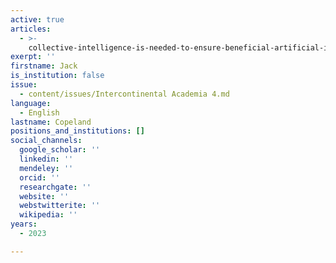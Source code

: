 ```yaml
---
active: true
articles:
  - >-
    collective-intelligence-is-needed-to-ensure-beneficial-artificial-intelligence
exerpt: ''
firstname: Jack
is_institution: false
issue:
  - content/issues/Intercontinental Academia 4.md
language:
  - English
lastname: Copeland
positions_and_institutions: []
social_channels:
  google_scholar: ''
  linkedin: ''
  mendeley: ''
  orcid: ''
  researchgate: ''
  website: ''
  webstwitterite: ''
  wikipedia: ''
years:
  - 2023

---
```

